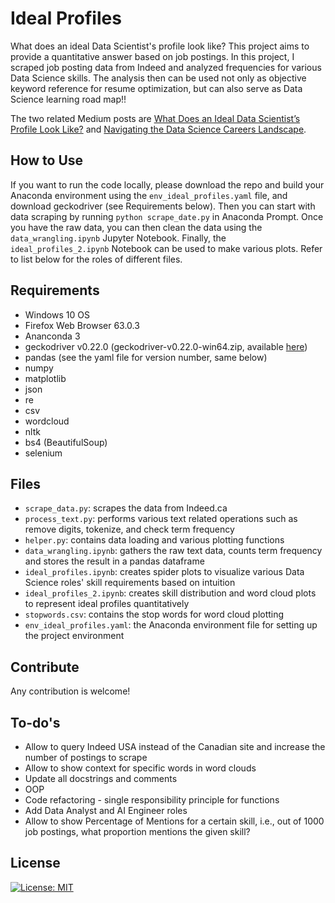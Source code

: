 # Ideal Profiles
What does an ideal Data Scientist's profile look like? This project aims to provide a quantitative answer based on job postings. In this project, I scraped job posting data from Indeed and analyzed frequencies for various Data Science skills. The analysis then can be used not only as objective keyword reference for resume optimization, but can also serve as Data Science learning road map!!

The two related Medium posts are [What Does an Ideal Data Scientist’s Profile Look Like?](https://towardsdatascience.com/what-does-an-ideal-data-scientists-profile-look-like-7d7bd78ff7ab) and [Navigating the Data Science Careers Landscape](https://hackernoon.com/navigating-the-data-science-career-landscape-db746a61ac62).


## How to Use
If you want to run the code locally, please download the repo and build your Anaconda environment using the `env_ideal_profiles.yaml` file, and download geckodriver (see Requirements below). Then you can start with data scraping by running `python scrape_date.py` in Anaconda Prompt. Once you have the raw data, you can then clean the data using the `data_wrangling.ipynb` Jupyter Notebook. Finally, the `ideal_profiles_2.ipynb` Notebook can be used to make various plots. Refer to list below for the roles of different files.


## Requirements
- Windows 10 OS
- Firefox Web Browser 63.0.3
- Ananconda 3
- geckodriver v0.22.0 (geckodriver-v0.22.0-win64.zip, available [here](https://github.com/mozilla/geckodriver/releases))
- pandas (see the yaml file for version number, same below)
- numpy
- matplotlib
- json
- re
- csv
- wordcloud
- nltk
- bs4 (BeautifulSoup)
- selenium


## Files
- `scrape_data.py`: scrapes the data from Indeed.ca
- `process_text.py`: performs various text related operations such as remove digits, tokenize, and check term frequency
- `helper.py`: contains data loading and various plotting functions
- `data_wrangling.ipynb`: gathers the raw text data, counts term frequency and stores the result in a pandas dataframe
- `ideal_profiles.ipynb`: creates spider plots to visualize various Data Science roles' skill requirements based on intuition
- `ideal_profiles_2.ipynb`: creates skill distribution and word cloud plots to represent ideal profiles quantitatively
- `stopwords.csv`: contains the stop words for word cloud plotting
- `env_ideal_profiles.yaml`: the Anaconda environment file for setting up the project environment


## Contribute
Any contribution is welcome!


## To-do's
- Allow to query Indeed USA instead of the Canadian site and increase the number of postings to scrape
- Allow to show context for specific words in word clouds
- Update all docstrings and comments
- OOP
- Code refactoring - single responsibility principle for functions
- Add Data Analyst and AI Engineer roles
- Allow to show Percentage of Mentions for a certain skill, i.e., out of 1000 job postings, what proportion mentions the given skill?


## License
[![License: MIT](https://img.shields.io/badge/License-MIT-yellow.svg)](https://opensource.org/licenses/MIT)

